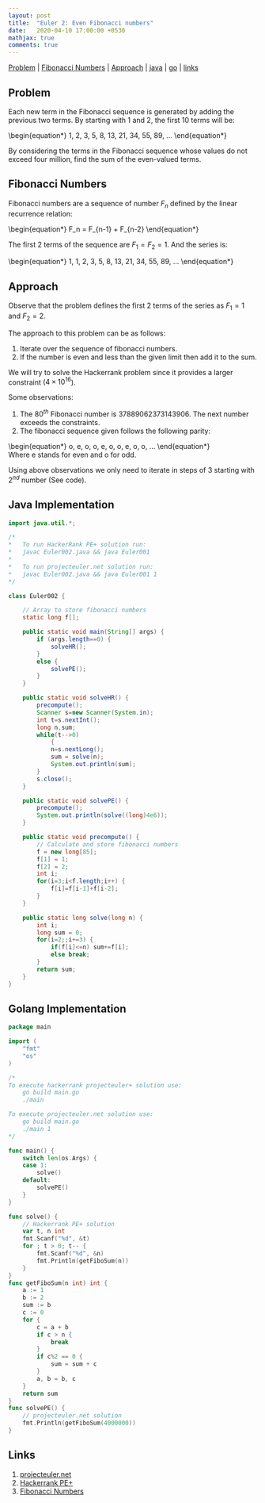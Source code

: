 ```yaml
---
layout: post
title:  "Euler 2: Even Fibonacci numbers"
date:   2020-04-10 17:00:00 +0530
mathjax: true
comments: true
---
```


[Problem](#problem) | [Fibonacci Numbers](#fibonacci-numbers) | [Approach](#approach) | [java](#java-implementation) | [go](#golang-implementation) | [links](#links)

## Problem

Each new term in the Fibonacci sequence is generated by adding the previous two terms. By starting with $1$ and $2$, the first $10$ terms will be:

<div class="math">
\begin{equation*}
    1, 2, 3, 5, 8, 13, 21, 34, 55, 89, ...
\end{equation*}
</div>

By considering the terms in the Fibonacci sequence whose values do not exceed four million, find the sum of the even-valued terms.

## Fibonacci Numbers

Fibonacci numbers are a sequence of number $F_n$ defined by the linear recurrence relation:
<div class="math">
\begin{equation*}
    F_n = F_{n-1} + F_{n-2}
\end{equation*}
</div>

The first $2$ terms of the sequence are $F_1=F_2=1$. And the series is: 
<div class="math">
\begin{equation*}
    1, 1, 2, 3, 5, 8, 13, 21, 34, 55, 89, ...
\end{equation*}
</div>

## Approach

Observe that the problem defines the first $2$ terms of the series as $F_1 = 1$ and $F_2 = 2$.

The approach to this problem can be as follows:
1. Iterate over the sequence of fibonacci numbers.
2. If the number is even and less than the given limit then add it to the sum.

We will try to solve the Hackerrank problem since it provides a larger constraint ($4 \times 10^{16}$).

Some observations:
1. The $80^{th}$ Fibonacci number is $37889062373143906$. The next number exceeds the constraints.
2. The fibonacci sequence given follows the following parity:
<div class="math">
\begin{equation*}
    o, e, o, o, e, o, o, e, o, o, ...
\end{equation*}
</div>
Where e stands for even and o for odd.

Using above observations we only need to iterate in steps of $3$ starting with $2^{nd}$ number (See code).

## Java Implementation

```java
import java.util.*;

/*
*   To run HackerRank PE+ solution run:
*   javac Euler002.java && java Euler001
*
*   To run projecteuler.net solution run:
*   javac Euler002.java && java Euler001 1
*/

class Euler002 {

    // Array to store fibonacci numbers
    static long f[];

    public static void main(String[] args) {
        if (args.length==0) {
            solveHR();
        }
        else {
            solvePE();
        }
    }

    public static void solveHR() {
        precompute();
        Scanner s=new Scanner(System.in);
        int t=s.nextInt();
        long n,sum;
        while(t-->0)
            {
            n=s.nextLong();
            sum = solve(n);
            System.out.println(sum);
        }
        s.close();
    }

    public static void solvePE() {
        precompute();
        System.out.println(solve((long)4e6));
    }

    public static void precompute() {
        // Calculate and store fibonacci numbers
        f = new long[85];
        f[1] = 1;
        f[2] = 2;
        int i;
        for(i=3;i<f.length;i++) {
            f[i]=f[i-1]+f[i-2];
        }
    }

    public static long solve(long n) {
        int i;
        long sum = 0;
        for(i=2;;i+=3) {
            if(f[i]<=n) sum+=f[i];
            else break;
        }
        return sum;   
    }
}
```

## Golang Implementation

```go
package main

import (
	"fmt"
	"os"
)

/*
To execute hackerrank projecteuler+ solution use:
	go build main.go
	./main

To execute projecteuler.net solution use:
	go build main.go
	./main 1
*/

func main() {
	switch len(os.Args) {
	case 1:
		solve()
	default:
		solvePE()
	}
}

func solve() {
	// Hackerrank PE+ solution
	var t, n int
	fmt.Scanf("%d", &t)
	for ; t > 0; t-- {
		fmt.Scanf("%d", &n)
		fmt.Println(getFiboSum(n))
	}
}
func getFiboSum(n int) int {
	a := 1
	b := 2
	sum := b
	c := 0
	for {
		c = a + b
		if c > n {
			break
		}
		if c%2 == 0 {
			sum = sum + c
		}
		a, b = b, c
	}
	return sum
}
func solvePE() {
	// projecteuler.net solution
	fmt.Println(getFiboSum(4000000))
}
```

## Links
1. [projecteuler.net](https://projecteuler.net/problem=2)
2. [Hackerrank PE+](https://www.hackerrank.com/contests/projecteuler/challenges/euler002/problem)
3. [Fibonacci Numbers](https://mathworld.wolfram.com/FibonacciNumber.html)